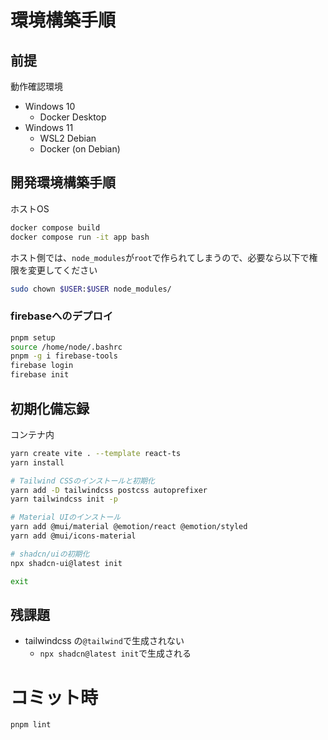 # 環境構築手順

## 前提
動作確認環境
- Windows 10
  - Docker Desktop
- Windows 11
  - WSL2 Debian
  - Docker (on Debian)


## 開発環境構築手順
ホストOS
```bash
docker compose build
docker compose run -it app bash
```

ホスト側では、`node_modules`が`root`で作られてしまうので、必要なら以下で権限を変更してください

```sh
sudo chown $USER:$USER node_modules/
```

### firebaseへのデプロイ
```sh
pnpm setup
source /home/node/.bashrc
pnpm -g i firebase-tools
firebase login
firebase init
```

## 初期化備忘録
コンテナ内
```bash
yarn create vite . --template react-ts
yarn install

# Tailwind CSSのインストールと初期化
yarn add -D tailwindcss postcss autoprefixer
yarn tailwindcss init -p

# Material UIのインストール
yarn add @mui/material @emotion/react @emotion/styled
yarn add @mui/icons-material

# shadcn/uiの初期化
npx shadcn-ui@latest init

exit
```


## 残課題
- tailwindcss の`@tailwind`で生成されない
  - `npx shadcn@latest init`で生成される


# コミット時
```sh
pnpm lint
```
